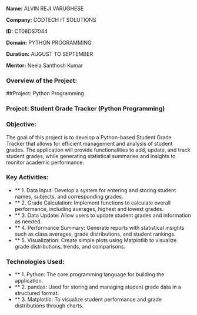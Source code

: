 **Name:** ALVIN REJI VARUGHESE

**Company:** CODTECH IT SOLUTIONS

**ID:** CT08DS7044

**Domain:** PYTHON PROGRAMMING

**Duration:** AUGUST TO SEPTEMBER

**Mentor:** Neela Santhosh Kumar

### Overview of the Project:

##Project: Python Programming


### Project: Student Grade Tracker (Python Programming)


### Objective:
The goal of this project is to develop a Python-based Student Grade Tracker that allows for efficient management and 
analysis of student grades. The application will provide functionalities to add, update, and track student grades, 
while generating statistical summaries and insights to monitor academic performance.

### Key Activities:

- ** 1. Data Input: Develop a system for entering and storing student names, subjects, and corresponding grades.
- ** 2. Grade Calculation: Implement functions to calculate overall performance, including averages, highest and lowest grades.
- ** 3. Data Update: Allow users to update student grades and information as needed.
- ** 4. Performance Summary: Generate reports with statistical insights such as class averages, grade distributions, and student rankings.
- ** 5. Visualization: Create simple plots using Matplotlib to visualize grade distributions, trends, and comparisons.

### Technologies Used:
- ** 1. Python: The core programming language for building the application.
- ** 2. pandas: Used for storing and managing student grade data in a structured format.
- ** 3. Matplotlib: To visualize student performance and grade distributions through charts.



